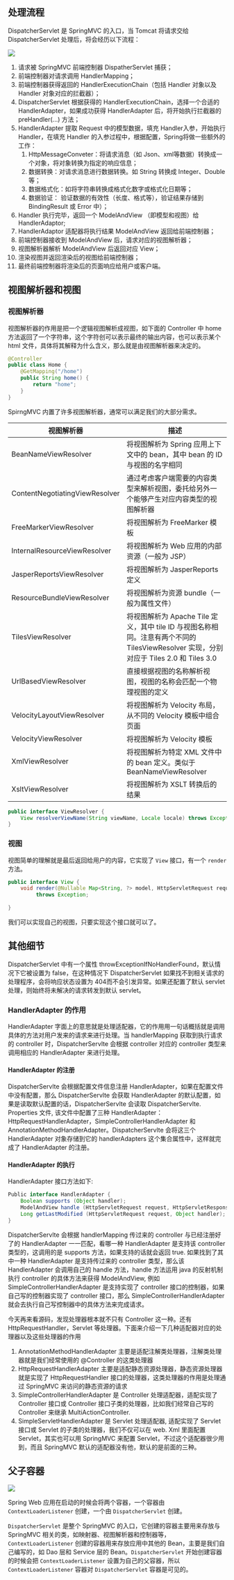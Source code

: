 ## 处理流程

DispatcherServlet 是 SpringMVC 的入口，当 Tomcat 将请求交给 DispatcherServlet 处理后，将会经历以下流程：

![](附件/image/SpirngMVC进阶知识_image_1.png)

1. 请求被 SpringMVC​ 前端控制器 DispatherServlet​ 捕获；
2. 前端控制器对请求调用 HandlerMapping​；
3. 前端控制器获得返回的 HandlerExecutionChain​（包括 Handler​ 对象以及 Handler​ 对象对应的拦截器）；
4. DispatcherServlet​ 根据获得的 HandlerExecutionChain​，选择一个合适的 HandlerAdapter​，如果成功获得 HandlerAdapter​ 后，将开始执行拦截器的 preHandler(...)​ 方法；
5. ​HandlerAdapter​ 提取 Request​ 中的模型数据，填充 Handler​ 入参，开始执行 Handler，在填充 Handler​ 的入参过程中，根据配置，Spring​ 将做一些额外的工作：
	1. HttpMessageConveter​：将请求消息（如 Json​、xml​ 等数据）转换成一个对象，将对象转换为指定的响应信息；
	2. 数据转换：对请求消息进行数据转换。如 String​ 转换成 Integer​、Double​ 等；
	3. 数据格式化：如将字符串转换成格式化数字或格式化日期等；
	4. 数据验证： 验证数据的有效性（长度、格式等），验证结果存储到 BindingResult​ 或 Error​ 中）；
6. Handler​ 执行完毕，返回一个 ModelAndView ​（即模型和视图）给 HandlerAdaptor​;
7. HandlerAdaptor​ 适配器将执行结果 ModelAndView​ 返回给前端控制器；
8. 前端控制器接收到 ModelAndView​ 后，请求对应的视图解析器；
9. 视图解析器解析 ModelAndView​ 后返回对应 View​；
10. 渲染视图并返回渲染后的视图给前端控制器；
11. 最终前端控制器将渲染后的页面响应给用户或客户端。


## 视图解析器和视图

### 视图解析器

视图解析器的作用是把一个逻辑视图解析成视图，如下面的 Controller 中 home 方法返回了一个字符串，这个字符创可以表示最终的输出内容，也可以表示某个 html 文件，具体将其解释为什么含义，那么就是由视图解析器来决定的。

```java
@Controller
public class Home {
	@GetMapping("/home")
	public String home() {
		return "home";
	}
}
```

SpirngMVC 内置了许多视图解析器，通常可以满足我们的大部分需求。


| 视图解析器                     | 描述                                                                                                                                   |
| ------------------------------ | -------------------------------------------------------------------------------------------------------------------------------------- |
| BeanNameViewResolver           | 将视图解析为 Spring 应用上下文中的 bean，其中 bean 的 ID 与视图的名字相同                                                              |
| ContentNegotiatingViewResolver | 通过考虑客户端需要的内容类型来解析视图，委托给另外一个能够产生对应内容类型的视图解析器                                                 |
| FreeMarkerViewResolver         | 将视图解析为 FreeMarker 模板                                                                                                           |
| InternalResourceViewResolver   | 将视图解析为 Web 应用的内部资源（一般为 JSP）                                                                                          |
| JasperReportsViewResolver      | 将视图解析为 JasperReports 定义                                                                                                        |
| ResourceBundleViewResolver     | 将视图解析为资源 bundle（一般为属性文件）                                                                                              |
| TilesViewResolver              | 将视图解析为 Apache Tile 定义，其中 tile ID 与视图名称相同。注意有两个不同的 TilesViewResolver 实现，分别对应于 Tiles 2.0 和 Tiles 3.0 |
| UrlBasedViewResolver           | 直接根据视图的名称解析视图，视图的名称会匹配一个物理视图的定义                                                                         |
| VelocityLayoutViewResolver     | 将视图解析为 Velocity 布局，从不同的 Velocity 模板中组合页面                                                                           |
| VelocityViewResolver           | 将视图解析为 Velocity 模板                                                                                                             |
| XmlViewResolver                | 将视图解析为特定 XML 文件中的 bean 定义。类似于 BeanNameViewResolver                                                                   |
| XsltViewResolver               | 将视图解析为 XSLT 转换后的结果                                                                                                         |


```java
public interface ViewResolver {
	View resolverViewName(String viewName, Locale locale) throws Exception;
}
```


### 视图

视图简单的理解就是最后返回给用户的内容，它实现了 `View` 接口，有一个 `render` 方法。

```java
public interface View {  
	void render(@Nullable Map<String, ?> model, HttpServletRequest request, HttpServletResponse response)  
         throws Exception;  
  
}
```

我们可以实现自己的视图，只要实现这个接口就可以了。

## 其他细节

​DispatcherServlet​ 中有一个属性 throwExceptionIfNoHandlerFound​，默认情况下它被设置为 false​，在这种情况下 DispatcherServlet​ 如果找不到相关请求的处理程序，会将响应状态设置为 404​ 而不会引发异常。如果还配置了默认 servlet​ 处理，则始终将未解决的请求转发到默认 servlet​。

### HandlerAdapter 的作用

HandlerAdapter 字面上的意思就是处理适配器，它的作用用一句话概括就是调用具体的方法对用户发来的请求来进行处理。当 handlerMapping 获取到执行请求的 controller 时，DispatcherServlte 会根据 controller 对应的 controller 类型来调用相应的 HandlerAdapter 来进行处理。

#### HandlerAdapter 的注册

DispatcherServlte 会根据配置文件信息注册 HandlerAdapter，如果在配置文件中没有配置，那么 DispatcherServlte 会获取 HandlerAdapter 的默认配置，如果是读取默认配置的话，DispatcherServlte 会读取 DispatcherServlte. Properties 文件, 该文件中配置了三种 HandlerAdapter：HttpRequestHandlerAdapter，SimpleControllerHandlerAdapter 和 AnnotationMethodHandlerAdapter。DispatcherServlte 会将这三个 HandlerAdapter 对象存储到它的 handlerAdapters 这个集合属性中，这样就完成了 HandlerAdapter 的注册。

#### HandlerAdapter 的执行

HandlerAdapter 接口方法如下:

```java
Public interface HandlerAdapter {
	Boolean supports (Object handler);
	ModelAndView handle (HttpServletRequest request, HttpServletResponse response, Object handler) throws Exception;
	Long getLastModified (HttpServletRequest request, Object handler);
}
```

DispatcherServlte 会根据 handlerMapping 传过来的 controller 与已经注册好了的 HandlerAdapter 一一匹配，看哪一种 HandlerAdapter 是支持该 controller 类型的，这调用的是 supports 方法，如果支持的话就会返回 true. 如果找到了其中一种 HandlerAdapter 是支持传过来的 controller 类型，那么该 HandlerAdapter 会调用自己的 handle 方法，handle 方法运用 java 的反射机制执行 controller 的具体方法来获得 ModelAndView, 例如 SimpleControllerHandlerAdapter 是支持实现了 controller 接口的控制器，如果自己写的控制器实现了 controller 接口，那么 SimpleControllerHandlerAdapter 就会去执行自己写控制器中的具体方法来完成请求。

今天再来看源码，发现处理器根本就不只有 Controller 这一种。还有 HttpRequestHandler，Servlet 等处理器。下面来介绍一下几种适配器对应的处理器以及这些处理器的作用

1.  AnnotationMethodHandlerAdapter 主要是适配注解类处理器，注解类处理器就是我们经常使用的 @Controller 的这类处理器
2.  HttpRequestHandlerAdapter 主要是适配静态资源处理器，静态资源处理器就是实现了 HttpRequestHandler 接口的处理器，这类处理器的作用是处理通过 SpringMVC 来访问的静态资源的请求
3.  SimpleControllerHandlerAdapter 是 Controller 处理适配器，适配实现了 Controller 接口或 Controller 接口子类的处理器，比如我们经常自己写的 Controller 来继承 MultiActionController.
4.  SimpleServletHandlerAdapter 是 Servlet 处理适配器, 适配实现了 Servlet 接口或 Servlet 的子类的处理器，我们不仅可以在 web. Xml 里面配置 Servlet，其实也可以用 SpringMVC 来配置 Servlet，不过这个适配器很少用到，而且 SpringMVC 默认的适配器没有他，默认的是前面的三种。

## 父子容器


![](附件/image/SpirngMVC进阶知识_image_2.png)

Spring Web 应用在启动的时候会将两个容器，一个容器由 `ContextLoaderListener` 创建，一个由 `DispatcherServlet` 创建。

`DispatcherServlet` 是整个 SpringMVC 的入口，它创建的容器主要用来存放与 SpringMVC 相关的类，如映射器、视图解析器和控制器等，`ContextLoaderListener` 创建的容器用来存放应用中其他的 Bean，主要是我们自己编写的，如 Dao 层和 Service 层的 Bean。`DispatcherServlet` 开始创建容器的时候会把 `ContextLoaderListener` 设置为自己的父容器，所以 `ContextLoaderListener` 容器对 `DispatcherServlet` 容器是可见的。
